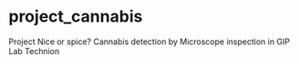 # project_cannabis
Project Nice or spice? Cannabis detection by Microscope inspection in GIP Lab Technion

